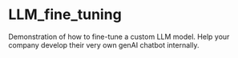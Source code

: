 # LLM_fine_tuning
Demonstration of how to fine-tune a custom LLM model. Help your company develop their very own genAI chatbot internally.
